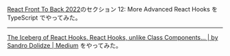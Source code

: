[React Front To Back 2022](https://www.udemy.com/course/react-front-to-back-2022/)のセクション 12: More Advanced React Hooks を TypeScript でやってみた。

---

[The Iceberg of React Hooks. React Hooks, unlike Class Components… | by Sandro Dolidze | Medium](https://medium.com/@sdolidze/the-iceberg-of-react-hooks-af0b588f43fb) をやってみた。
